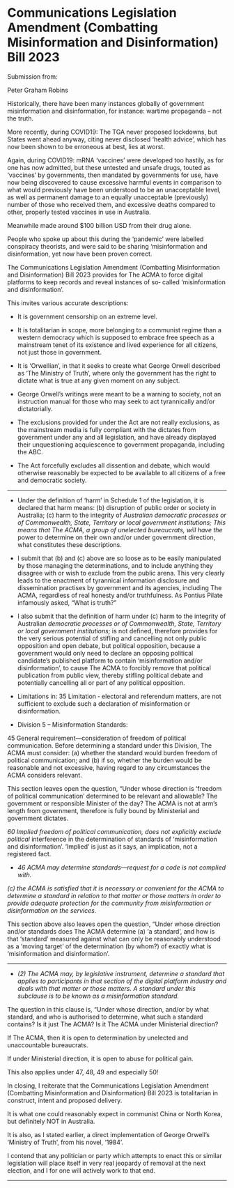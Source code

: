 # Communications Legislation Amendment (Combatting Misinformation and Disinformation) Bill 2023

Submission from:

Peter Graham Robins

Historically, there have been many instances globally of government misinformation and
disinformation, for instance: wartime propaganda – not the truth.

More recently, during COVID19: The TGA never proposed lockdowns, but States went ahead
anyway, citing never disclosed ‘health advice’, which has now been shown to be erroneous at best,
lies at worst.

Again, during COVID19: mRNA ‘vaccines’ were developed too hastily, as for one has now
admitted, but these untested and unsafe drugs, touted as ‘vaccines’ by governments, then
mandated by governments for use, have now being discovered to cause excessive harmful events in
comparison to what would previously have been understood to be an unacceptable level, as well as
permanent damage to an equally unacceptable (previously) number of those who received them,
and excessive deaths compared to other, properly tested vaccines in use in Australia.

Meanwhile made around $100 billion USD from their drug alone.

People who spoke up about this during the ‘pandemic’ were labelled conspiracy theorists, and were
said to be sharing ‘misinformation and disinformation, yet now have been proven correct.

The Communications Legislation Amendment (Combatting Misinformation and Disinformation) Bill
2023 provides for The ACMA to force digital platforms to keep records and reveal instances of so‐
called ‘misinformation and disinformation’.

This invites various accurate descriptions:

  - It is government censorship on an extreme level.

  - It is totalitarian in scope, more belonging to a communist regime than a western democracy
which is supposed to embrace free speech as a mainstream tenet of its existence and lived
experience for all citizens, not just those in government.

  - It is ‘Orwellian’, in that it seeks to create what George Orwell described as ‘The Ministry of
Truth’, where only the government has the right to dictate what is true at any given moment
on any subject.

  - George Orwell’s writings were meant to be a warning to society, not an instruction manual
for those who may seek to act tyrannically and/or dictatorially.

  - The exclusions provided for under the Act are not really exclusions, as the mainstream
media is fully compliant with the dictates from government under any and all legislation, and
have already displayed their unquestioning acquiescence to government propaganda,
including the ABC.

  - The Act forcefully excludes all dissention and debate, which would otherwise reasonably be
expected to be available to all citizens of a free and democratic society.


-----

- Under the definition of ‘harm’ in Schedule 1 of the legislation, it is declared that harm
means: (b) disruption of public order or society in Australia; (c) harm to the integrity of
_Australian democratic processes or of Commonwealth, State, Territory or local government_
_institutions; This means that The ACMA, a group of unelected bureaucrats, will have the_
power to determine on their own and/or under government direction, what constitutes
these descriptions.

- I submit that (b) and (c) above are so loose as to be easily manipulated by those managing
the determinations, and to include anything they disagree with or wish to exclude from the
public arena. This very clearly leads to the enactment of tyrannical information disclosure
and dissemination practises by government and its agencies, including The ACMA, regardless
of real honesty and/or truthfulness. As Pontius Pilate infamously asked, “What is truth?”

- I also submit that the definition of harm under (c) harm to the integrity of Australian
_democratic processes or of Commonwealth, State, Territory or local government institutions;_
is not defined, therefore provides for the very serious potential of stifling and cancelling not
only public opposition and open debate, but political opposition, because a government
would only need to declare an opposing political candidate’s published platform to contain
‘misinformation and/or disinformation’, to cause The ACMA to forcibly remove that political
publication from public view, thereby stifling political debate and potentially cancelling all or
part of any political opposition.

- Limitations in: 35 Limitation ‐ electoral and referendum matters, are not sufficient to exclude
such a declaration of misinformation or disinformation.

- Division 5 – Misinformation Standards:

45 General requirement—consideration of freedom of political communication. Before
determining a standard under this Division, The ACMA must consider: (a) whether the
standard would burden freedom of political communication; and (b) if so, whether the
burden would be reasonable and not excessive, having regard to any circumstances the
ACMA considers relevant.

This section leaves open the question, “Under whose direction is ‘freedom of political
communication’ determined to be relevant and allowable? The government or responsible
Minister of the day? The ACMA is not at arm’s length from government, therefore is fully
bound by Ministerial and government dictates.

_60 Implied freedom of political communication, does not explicitly exclude political_
interference in the determination of standards of ‘misinformation and disinformation’.
‘Implied’ is just as it says, an implication, not a registered fact.

- _46 ACMA may determine standards—request for a code is not complied with._

_(c) the ACMA is satisfied that it is necessary or convenient for the ACMA to determine a_
_standard in relation to that matter or those matters in order to provide adequate protection_
_for the community from misinformation or disinformation on the services._

This section above also leaves open the question, “Under whose direction and/or standards
does The ACMA determine (a) ‘a standard’, and how is that ‘standard’ measured against
what can only be reasonably understood as a ‘moving target’ of the determination (by
whom?) of exactly what is ‘misinformation and disinformation’.


-----

  - _(2) The ACMA may, by legislative instrument, determine a standard that applies to_
_participants in that section of the digital platform industry and deals with that matter or_
_those matters. A standard under this subclause is to be known as a misinformation standard._

The question in this clause is, “Under whose direction, and/or by what standard, and who is
authorised to determine, what such a standard contains? Is it just The ACMA? Is it The
ACMA under Ministerial direction?

If The ACMA, then it is open to determination by unelected and unaccountable bureaucrats.

If under Ministerial direction, it is open to abuse for political gain.

This also applies under 47, 48, 49 and especially 50!

In closing, I reiterate that the Communications Legislation Amendment (Combatting Misinformation
and Disinformation) Bill 2023 is totalitarian in construct, intent and proposed delivery.

It is what one could reasonably expect in communist China or North Korea, but definitely NOT in
Australia.

It is also, as I stated earlier, a direct implementation of George Orwell’s ‘Ministry of Truth’, from his
novel, ‘1984’.

I contend that any politician or party which attempts to enact this or similar legislation will place
itself in very real jeopardy of removal at the next election, and I for one will actively work to that
end.


-----

